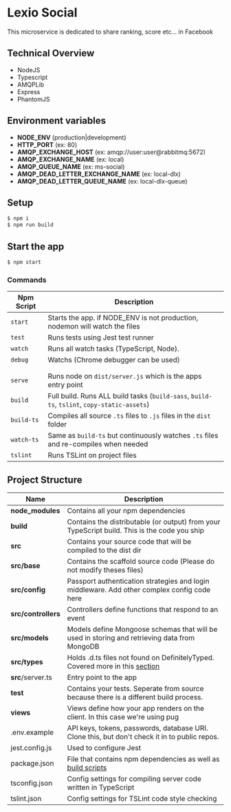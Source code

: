 # Lexio Social

This microservice is dedicated to share ranking, score etc... in Facebook

## Technical Overview
- NodeJS  
- Typescript  
- AMQPLib  
- Express
- PhantomJS
  
  
## Environment variables

- **NODE_ENV** (production|development)
- **HTTP_PORT** (ex: 80)
- **AMQP_EXCHANGE_HOST** (ex: amqp://user:user@rabbitmq:5672)
- **AMQP_EXCHANGE_NAME** (ex: local)
- **AMQP_QUEUE_NAME** (ex: ms-social)
- **AMQP_DEAD_LETTER_EXCHANGE_NAME** (ex: local-dlx)
- **AMQP_DEAD_LETTER_QUEUE_NAME** (ex: local-dlx-queue)
  
## Setup

```bash
$ npm i
$ npm run build
```
  
## Start the app
```bash
$ npm start
```

### Commands

| Npm Script | Description |
| ------------------------- | ------------------------------------------------------------------------------------------------- |
| `start`                   | Starts the app. if NODE_ENV is not production, nodemon will watch the files                       |
| `test`                    | Runs tests using Jest test runner                                                                 |
| `watch`                   | Runs all watch tasks (TypeScript, Node).                                                          |
| `debug`                   | Watchs (Chrome debugger can be used)                                                              |
|  |  |
|  |  |
| `serve`                   | Runs node on `dist/server.js` which is the apps entry point                                       |
| `build`                   | Full build. Runs ALL build tasks (`build-sass`, `build-ts`, `tslint`, `copy-static-assets`)       |
| `build-ts`                | Compiles all source `.ts` files to `.js` files in the `dist` folder                               |
| `watch-ts`                | Same as `build-ts` but continuously watches `.ts` files and re-compiles when needed               |
| `tslint`                  | Runs TSLint on project files                                                                      |

## Project Structure

| Name | Description |
| ------------------------ | --------------------------------------------------------------------------------------------- |
| **node_modules**         | Contains all your npm dependencies                                                            |
| **build**                | Contains the distributable (or output) from your TypeScript build. This is the code you ship  |
| **src**                  | Contains your source code that will be compiled to the dist dir                               |
| **src/base**             | Contains the scaffold source code (Please do not modify theses files)                         |
| **src/config**           | Passport authentication strategies and login middleware. Add other complex config code here   |
| **src/controllers**      | Controllers define functions that respond to an event                                         |
| **src/models**           | Models define Mongoose schemas that will be used in storing and retrieving data from MongoDB  |
| **src/types**            | Holds .d.ts files not found on DefinitelyTyped. Covered more in this [section](#type-definition-dts-files)          |
| **src**/server.ts        | Entry point to the app                                                               |
| **test**                 | Contains your tests. Seperate from source because there is a different build process.         |
| **views**                | Views define how your app renders on the client. In this case we're using pug                 |
| .env.example             | API keys, tokens, passwords, database URI. Clone this, but don't check it in to public repos. |
| jest.config.js           | Used to configure Jest                                                                        |
| package.json             | File that contains npm dependencies as well as [build scripts](#what-if-a-library-isnt-on-definitelytyped)                          |
| tsconfig.json            | Config settings for compiling server code written in TypeScript                               |
| tslint.json              | Config settings for TSLint code style checking                                                |

